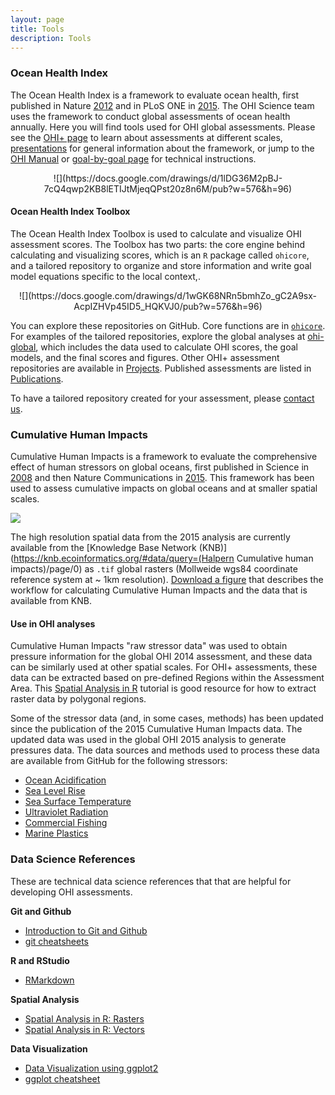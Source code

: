 ```yaml
---
layout: page
title: Tools
description: Tools
---
```


### Ocean Health Index

The Ocean Health Index is a framework to evaluate ocean health, first published in Nature [2012](http://www.nature.com/nature/journal/v488/n7413/full/nature11397.html) and in PLoS ONE in [2015](http://journals.plos.org/plosone/article?id=10.1371/journal.pone.0117863). The OHI Science team uses the framework to conduct global assessments of ocean health annually. Here you will find tools used for OHI global assessments. Please see the [OHI+ page](/phases) to learn about assessments at different scales, [presentations](/resources/downloads) for general information about the framework, or jump to the [OHI Manual](/manual) or [goal-by-goal page](/goals) for technical instructions.


<p align = 'center'>![](https://docs.google.com/drawings/d/1lDG36M2pBJ-7cQ4qwp2KB8lETIJtMjeqQPst20z8n6M/pub?w=576&h=96)

#### Ocean Health Index Toolbox

The Ocean Health Index Toolbox is used to calculate and visualize OHI assessment scores. The Toolbox has two parts: the core engine behind calculating and visualizing scores, which is an `R` package called `ohicore`, and a tailored repository to organize and store information and write goal model equations specific to the local context,.

<p align = 'center'>![](https://docs.google.com/drawings/d/1wGK68NRn5bmhZo_gC2A9sx-AcpIZHVp45ID5_HQKVJ0/pub?w=576&h=96)

You can explore these repositories on GitHub. Core functions are in  [`ohicore`](https://github.com/OHI-Science/ohicore).  For examples of the tailored repositories, explore the global analyses at [ohi-global](https://github.com/OHI-Science/ohi-global), which includes the data used to calculate OHI scores, the goal models, and the final scores and figures. Other OHI+ assessment repositories are available in [Projects](/projects/index.md). Published assessments are listed in [Publications](/resources/publications/index.md).

 To have a tailored repository created for your assessment, please [contact us](info@ohi-science.org).


### Cumulative Human Impacts

Cumulative Human Impacts is a framework to evaluate the comprehensive effect of human stressors on global oceans, first published in Science in [2008](http://www.sciencemag.org/content/319/5865/948.short) and then Nature Communications in [2015](http://www.nature.com/ncomms/2015/150714/ncomms8615/full/ncomms8615.html). This framework has been used to assess cumulative impacts on global oceans and at smaller spatial scales.

![](https://docs.google.com/drawings/d/1kfkfZ6wcRalYYsd5bzIcp7jk2B9TmQMnom1ySwUMVZQ/pub?w=576&h=96) 

The high resolution spatial data from the 2015 analysis are currently available from the [Knowledge Base Network (KNB)](https://knb.ecoinformatics.org/#data/query=(Halpern Cumulative human impacts)/page/0) as `.tif` global rasters (Mollweide wgs84 coordinate reference system at ~ 1km resolution). [Download a figure]() that describes the workflow for calculating Cumulative Human Impacts and the data that is available from KNB.


#### Use in OHI analyses
Cumulative Human Impacts "raw stressor data" was used to obtain pressure information for the global OHI 2014 assessment, and these data can be similarly used at other spatial scales. For OHI+ assessments, these data can be extracted based on pre-defined Regions within the Assessment Area. This [Spatial Analysis in R](https://cdn.rawgit.com/eco-data-science/spatial-analysis-R/master/intro_spatial_data_R.html) tutorial is good resource for how to extract raster data by polygonal regions.

Some of the stressor data (and, in some cases, methods) has been updated since the publication of the 2015 Cumulative Human Impacts data. The updated data was used in the global OHI 2015 analysis to generate pressures data. The data sources and methods used to process these data are available from GitHub for the following stressors:  

- [Ocean Acidification](https://github.com/OHI-Science/ohiprep/tree/master/globalprep/Pressures_OceanAcidification/v2015)  
- [Sea Level Rise](https://github.com/OHI-Science/ohiprep/tree/master/globalprep/Pressures_SeaLevelRise/v2015)  
- [Sea Surface Temperature](https://github.com/OHI-Science/ohiprep/tree/master/globalprep/Pressures_SST)  
- [Ultraviolet Radiation](https://github.com/OHI-Science/ohiprep/tree/master/globalprep/Pressures_UV)  
- [Commercial Fishing](https://github.com/OHI-Science/ohiprep/tree/master/globalprep/Pressures_fishing)  
- [Marine Plastics](https://github.com/OHI-Science/ohiprep/tree/master/globalprep/CW_pressure_trash)  


### Data Science References
These are technical data science references that that are helpful for developing OHI assessments.

**Git and Github**  
- [Introduction to Git and Github](https://github.com/eco-data-science/github-intro)  
- [git cheatsheets]()  <!---melanie can you save this in assets/downloads? --->

**R and RStudio**  
- [RMarkdown](https://github.com/eco-data-science/rmarkdown_R)   

**Spatial Analysis**  
- [Spatial Analysis in R: Rasters](https://github.com/eco-data-science/spatial-analysis-R)  
- [Spatial Analysis in R: Vectors](https://github.com/eco-data-science/spatial_analysis2_R)

**Data Visualization**  
- [Data Visualization using ggplot2](https://github.com/eco-data-science/VisualizingData)
- [ggplot cheatsheet](https://github.com/OHI-Science/ohi-science.github.io/raw/3c6babb40348e62b322abadad086ece565411adf/assets/downloads/other/ggmapCheatsheet.pdf)

